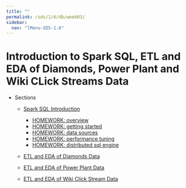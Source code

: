 ```yaml
---
title: ""
permalink: /sds/1/6/db/week03/
sidebar:
  nav: "lMenu-SDS-1.6"
---
```


Introduction to Spark SQL, ETL and EDA of Diamonds, Power Plant and Wiki CLick Streams Data
=======

* Sections
    * [Spark SQL Introduction](04_SparkSQLIntro/007_SparkSQLIntroBasics/)
        * [HOMEWORK: overview](../xtraResources/ProgGuides1_6/sqlProgrammingGuide/001_overview_sqlProgGuide/)
        * [HOMEWORK: getting started](../xtraResources/ProgGuides1_6/sqlProgrammingGuide/002_gettingStarted_sqlProgGuide/)
        * [HOMEWORK: data sources](../xtraResources/ProgGuides1_6/sqlProgrammingGuide/003_dataSources_sqlProgGuide/)
        * [HOMEWORK: performance tuning](../xtraResources/ProgGuides1_6/sqlProgrammingGuide/004_performanceTuning_sqlProgGuide/)
        * [HOMEWORK: distributed sql engine](../xtraResources/ProgGuides1_6/sqlProgrammingGuide/005_distributedSqlEngine_sqlProgGuide/)

    * [ETL and EDA of Diamonds Data](05_SparkSQLETLEDA/008_DiamondsPipeline_01ETLEDA/)
    * [ETL and EDA of Power Plant Data](05_SparkSQLETLEDA/009_PowerPlantPipeline_01ETLEDA/)
    * [ETL and EDA of Wiki Click Stream Data](05_SparkSQLETLEDA/010_wikipediaClickStream_01ETLEDA/)

